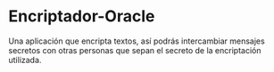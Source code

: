 # Encriptador-Oracle


Una aplicación que encripta textos, así podrás intercambiar mensajes secretos con otras personas que sepan el secreto de la encriptación utilizada.
